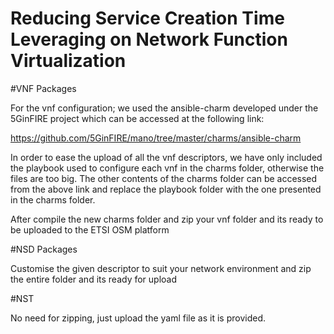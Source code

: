 # Reducing Service Creation Time Leveraging on Network Function Virtualization

#VNF Packages

For the vnf configuration; we used the ansible-charm developed under the 5GinFIRE project 
which can be accessed at the following link:

https://github.com/5GinFIRE/mano/tree/master/charms/ansible-charm

In order to ease the upload of all the vnf descriptors, we have only included the playbook used to configure each vnf 
in the charms folder, otherwise the files are too big. The other contents of the charms folder can be accessed from
the above link and replace the playbook folder with the one presented in the charms folder.

After compile the new charms folder and zip your vnf folder and its ready to be uploaded to the ETSI OSM platform


#NSD Packages

Customise the given descriptor to suit your network environment and zip the entire folder and its ready for upload

#NST

No need for zipping, just upload the yaml file as it is provided.

